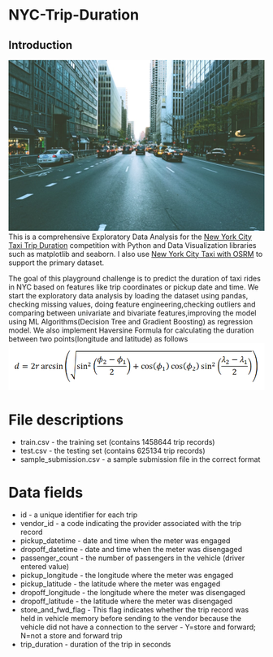# NYC-Trip-Duration
## Introduction
![New York City Traffic](https://github.com/naiborhujosua/NYC-Trip-Duration/blob/main/nyctraffic.jpg)
This is a comprehensive Exploratory Data Analysis for the [New York City Taxi Trip Duration](https://www.kaggle.com/c/nyc-taxi-trip-duration) competition with Python and Data Visualization libraries such as matplotlib and seaborn. I also use [New York City Taxi with OSRM](https://www.kaggle.com/oscarleo/new-york-city-taxi-with-osrm) to support the primary dataset.

The goal of this playground challenge is to predict the duration of taxi rides in NYC based on features like trip coordinates or pickup date and time. We start the exploratory data analysis by loading the dataset using pandas, checking missing values, doing feature engineering,checking outliers and comparing between univariate and bivariate features,improving the model using ML Algorithms(Decision Tree and Gradient Boosting) as regression model.
We also implement Haversine Formula for calculating the duration between two points(longitude and latitude) as follows 
![Haversine Formula](https://github.com/naiborhujosua/NYC-Trip-Duration/blob/main/haversineformula.png)
# File descriptions
- train.csv - the training set (contains 1458644 trip records)
- test.csv - the testing set (contains 625134 trip records)
- sample_submission.csv - a sample submission file in the correct format

# Data fields
- id - a unique identifier for each trip
- vendor_id - a code indicating the provider associated with the trip record
- pickup_datetime - date and time when the meter was engaged
- dropoff_datetime - date and time when the meter was disengaged
- passenger_count - the number of passengers in the vehicle (driver entered value)
- pickup_longitude - the longitude where the meter was engaged
- pickup_latitude - the latitude where the meter was engaged
- dropoff_longitude - the longitude where the meter was disengaged
- dropoff_latitude - the latitude where the meter was disengaged
- store_and_fwd_flag - This flag indicates whether the trip record was held in vehicle memory before sending to the vendor because the vehicle did not have a connection to the server - Y=store and forward; N=not a store and forward trip
- trip_duration - duration of the trip in seconds
